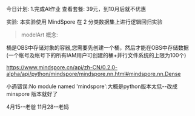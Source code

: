 今日计划:
1.完成AI作业
查看套餐:
39元，到10月后就不优惠


实验:
本实验使用 MindSpore 在 2 分类数据集上进行逻辑回归实验

>modelArt 
概念:

桶是OBS中存储对象的容器,您需要先创建一个桶，然后才能在OBS中存储数据
(一个帐号及帐号下的所有IAM用户可创建的桶+并行文件系统的上限为100个)


https://www.mindspore.cn/api/zh-CN/0.2.0-alpha/api/python/mindspore/mindspore.nn.html#mindspore.nn.Dense


小遇错误:No module named 'mindspore':大概是python版本太低--改成minspore 版本就好了




4月15--老爸
11月28--老妈

